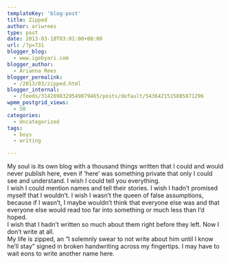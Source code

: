 ```yaml
---
templateKey: 'blog-post'
title: Zipped
author: ariwrees
type: post
date: 2013-03-18T03:01:00+00:00
url: /?p=731
blogger_blog:
  - www.igobyari.com
blogger_author:
  - Arianna Rees
blogger_permalink:
  - /2013/03/zipped.html
blogger_internal:
  - /feeds/3142898329549879465/posts/default/5436421515885871296
wpmm_postgrid_views:
  - 50
categories:
  - Uncategorized
tags:
  - boys
  - writing

---
```

<div dir="ltr" style="text-align: left;">
  <div style="clear: both; text-align: left;">
    My soul is its own blog with a thousand things written that I could and would never publish here, even if &#8216;here&#8217; was something private that only I could see and understand. I wish I could tell you everything.&nbsp;
  </div>
  
  <div style="clear: both; text-align: left;">
  </div>
  
  <div style="clear: both; text-align: left;">
    I wish I could mention names and tell their stories. I wish I hadn&#8217;t promised myself that I wouldn&#8217;t. I wish I wasn&#8217;t the queen of false assumptions, because if I wasn&#8217;t, I maybe wouldn&#8217;t think that everyone else was and that everyone else would read too far into something or much less than I&#8217;d hoped.&nbsp;
  </div>
  
  <div style="clear: both; text-align: left;">
  </div>
  
  <div style="clear: both; text-align: left;">
    I wish that I hadn&#8217;t written so much about them right before they left. Now I don&#8217;t write at all. &nbsp;
  </div>
  
  <div style="clear: both; text-align: left;">
  </div>
  
  <div style="clear: both; text-align: left;">
    My life is zipped, an &#8220;I solemnly swear to not write about him until I know he&#8217;ll stay&#8221; signed in broken handwriting across my fingertips. I may have to wait eons to write another name here.&nbsp;
  </div>
</div>